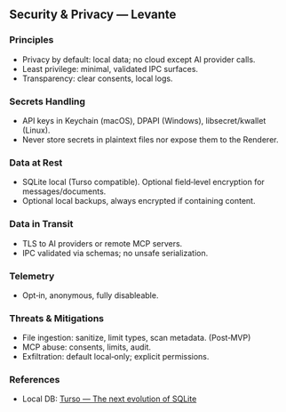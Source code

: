 ## Security & Privacy — Levante

### Principles
- Privacy by default: local data; no cloud except AI provider calls.
- Least privilege: minimal, validated IPC surfaces.
- Transparency: clear consents, local logs.

### Secrets Handling
- API keys in Keychain (macOS), DPAPI (Windows), libsecret/kwallet (Linux).
- Never store secrets in plaintext files nor expose them to the Renderer.

### Data at Rest
- SQLite local (Turso compatible). Optional field‑level encryption for messages/documents.
- Optional local backups, always encrypted if containing content.

### Data in Transit
- TLS to AI providers or remote MCP servers.
- IPC validated via schemas; no unsafe serialization.

### Telemetry
- Opt‑in, anonymous, fully disableable.

### Threats & Mitigations
- File ingestion: sanitize, limit types, scan metadata. (Post‑MVP)
- MCP abuse: consents, limits, audit.
- Exfiltration: default local‑only; explicit permissions.

### References
- Local DB: [Turso — The next evolution of SQLite](https://turso.tech/)


